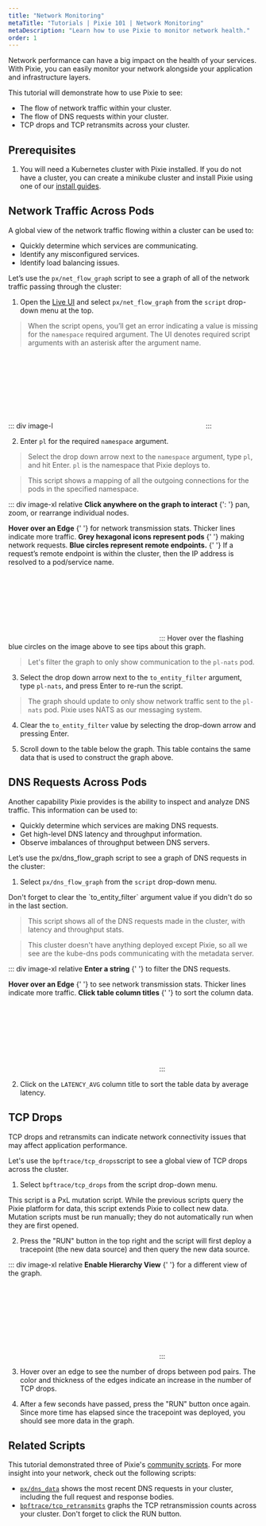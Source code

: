 ```yaml
---
title: "Network Monitoring"
metaTitle: "Tutorials | Pixie 101 | Network Monitoring"
metaDescription: "Learn how to use Pixie to monitor network health."
order: 1
---
```


Network performance can have a big impact on the health of your services. With Pixie, you can easily monitor your network alongside your application and infrastructure layers.

This tutorial will demonstrate how to use Pixie to see:

- The flow of network traffic within your cluster.
- The flow of DNS requests within your cluster.
- TCP drops and TCP retransmits across your cluster.

<YouTube youTubeId="qIxzIPBhAUI"/>

## Prerequisites

1. You will need a Kubernetes cluster with Pixie installed. If you do not have a cluster, you can create a minikube cluster and install Pixie using one of our [install guides](/installing-pixie/install-guides/).

## Network Traffic Across Pods

A global view of the network traffic flowing within a cluster can be used to:

- Quickly determine which services are communicating.
- Identify any misconfigured services.
- Identify load balancing issues.

Let’s use the `px/net_flow_graph` script to see a graph of all of the network traffic passing through the cluster:

1. Open the [Live UI](http://work.withpixie.ai/) and select `px/net_flow_graph` from the `script` drop-down menu at the top.

> When the script opens, you’ll get an error indicating a value is missing for the `namespace` required argument. The UI denotes required script arguments with an asterisk after the argument name.

::: div image-l
<svg title='' src='use-case-tutorials/missing_required_arg.png'/>
:::

2. Enter `pl` for the required `namespace` argument.

> Select the drop down arrow next to the `namespace` argument, type `pl`, and hit Enter.  `pl` is the namespace that Pixie deploys to.

> This script shows a mapping of all the outgoing connections for the pods in the specified namespace.

::: div image-xl relative
<PoiTooltip top={25} left={15}>
<strong>Click anywhere on the graph to interact</strong>
{': '}
pan, zoom, or rearrange individual nodes.
</PoiTooltip>

<PoiTooltip top={37} left={61}>
<strong>Hover over an Edge</strong>
{' '}
for network transmission stats. Thicker lines indicate more traffic.
</PoiTooltip>

<PoiTooltip top={51} left={35}>
<strong> Grey hexagonal icons represent pods</strong>
{' '}
making network requests.
</PoiTooltip>

<PoiTooltip top={55} left={55}>
<strong>Blue circles represent remote endpoints.</strong>
{' '}
If a request’s remote endpoint is within the cluster, then the IP address is resolved to a pod/service name.
</PoiTooltip>

<svg title='' src='use-case-tutorials/net_flow_graph.png'/>
:::

<Alert variant="outlined" severity="info">
  Hover over the flashing blue circles on the image above to see tips about this graph.
</Alert>

> Let's filter the graph to only show communication to the `pl-nats` pod.

3. Select the drop down arrow next to the `to_entity_filter` argument, type `pl-nats`, and press Enter to re-run the script.

> The graph should update to only show network traffic sent to the `pl-nats` pod. Pixie uses NATS as our messaging system.

4. Clear the `to_entity_filter` value by selecting the drop-down arrow and pressing Enter.

5. Scroll down to the table below the graph. This table contains the same data that is used to construct the graph above.

## DNS Requests Across Pods

Another capability Pixie provides is the ability to inspect and analyze DNS traffic. This information can be used to:

- Quickly determine which services are making DNS requests.
- Get high-level DNS latency and throughput information.
- Observe imbalances of throughput between DNS servers.

Let’s use the px/dns_flow_graph script to see a graph of DNS requests in the cluster:

1. Select `px/dns_flow_graph` from the `script` drop-down menu.

<Alert variant="outlined" severity="warning">
  Don't forget to clear the `to_entity_filter` argument value if you didn't do so in the last section.
</Alert>

> This script shows all of the DNS requests made in the cluster, with latency and throughput stats.

> This cluster doesn't have anything deployed except Pixie, so all we see are the kube-dns pods communicating with the metadata server.

::: div image-xl relative
<PoiTooltip top={14} left={28}>
<strong>Enter a string</strong>
{' '}
to filter the DNS requests.
</PoiTooltip>

<PoiTooltip top={50} left={40}>
<strong>Hover over an Edge</strong>
{' '}
to see  network transmission stats. Thicker lines indicate more traffic.
</PoiTooltip>

<PoiTooltip top={72} left={57}>
<strong>Click table column titles</strong>
{' '}
to sort the column data.
</PoiTooltip>

<svg title='' src='use-case-tutorials/dns_flow_graph.png'/>
:::

2. Click on the `LATENCY_AVG` column title to sort the table data by average latency.

## TCP Drops

TCP drops and retransmits can indicate network connectivity issues that may affect application performance.

Let's use the `bpftrace/tcp_drops`script to see a global view of TCP drops across the cluster.

1. Select `bpftrace/tcp_drops` from the script drop-down menu.

<Alert variant="outlined" severity="info">
  This script is a PxL mutation script. While the previous scripts query the Pixie platform for data, this script extends Pixie to collect new data. Mutation scripts must be run manually; they do not automatically run when they are first opened.
</Alert>

2. Press the "RUN" button in the top right and the script will first deploy a tracepoint (the new data source) and then query the new data source.

::: div image-xl relative
<PoiTooltip top={72} left={87}>
<strong>Enable Hierarchy View</strong>
{' '}
for a different view of the graph.
</PoiTooltip>

<svg title='' src='use-case-tutorials/tcp_drops.png'/>
:::

3. Hover over an edge to see the number of drops between pod pairs. The color and thickness of the edges indicate an increase in the number of TCP drops.

4. After a few seconds have passed, press the "RUN" button once again. Since more time has elapsed since the tracepoint was deployed, you should see more data in the graph.

## Related Scripts

This tutorial demonstrated three of Pixie's [community scripts](https://github.com/pixie-io/pixie/tree/main/src/pxl_scripts). For more insight into your network, check out the following scripts:

- [`px/dns_data`](https://work.withpixie.ai/script/dns_data) shows the most recent DNS requests in your cluster, including the full request and response bodies.
- [`bpftrace/tcp_retransmits`](https://work.withpixie.ai/script/tcp_retransmits) graphs the TCP retransmission counts across your cluster. Don't forget to click the RUN button.
